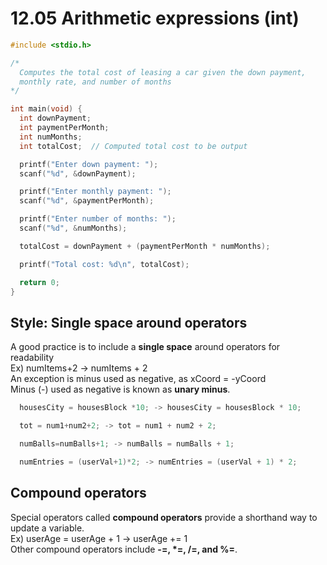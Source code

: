 # 12.05 Arithmetic expressions (int)

```c
#include <stdio.h>

/*
  Computes the total cost of leasing a car given the down payment,
  monthly rate, and number of months
*/

int main(void) {
  int downPayment;
  int paymentPerMonth;
  int numMonths;
  int totalCost;  // Computed total cost to be output

  printf("Enter down payment: ");
  scanf("%d", &downPayment);

  printf("Enter monthly payment: ");
  scanf("%d", &paymentPerMonth);

  printf("Enter number of months: ");
  scanf("%d", &numMonths);

  totalCost = downPayment + (paymentPerMonth * numMonths);

  printf("Total cost: %d\n", totalCost);

  return 0;
}
```

## Style: Single space around operators
A good practice is to include a **single space** around operators for readability   
Ex) numItems+2 -> numItems + 2   
An exception is minus used as negative, as xCoord = -yCoord   
Minus (-) used as negative is known as **unary minus**.   
```c
  housesCity = housesBlock *10; -> housesCity = housesBlock * 10;

  tot = num1+num2+2; -> tot = num1 + num2 + 2;

  numBalls=numBalls+1; -> numBalls = numBalls + 1;

  numEntries = (userVal+1)*2; -> numEntries = (userVal + 1) * 2;
```

## Compound operators
Special operators called **compound operators** provide a shorthand way to update a variable.   
Ex) userAge = userAge + 1 -> userAge += 1   
Other compound operators include **-=, *=, /=, and %=**.   

